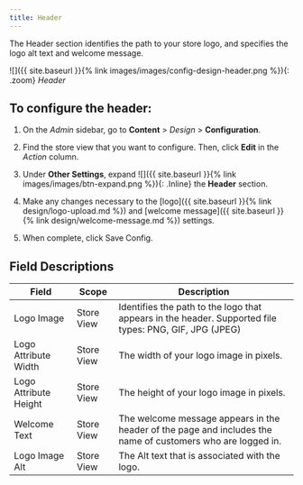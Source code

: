 ```yaml
---
title: Header
---
```


The Header section identifies the path to your store logo, and specifies the logo alt text and welcome message.

![]({{ site.baseurl }}{% link images/images/config-design-header.png %}){: .zoom}
_Header_

## To configure the header:

1. On the _Admin_ sidebar, go to **Content** > _Design_ > **Configuration**.

1. Find the store view that you want to configure. Then, click **Edit** in the _Action_ column.

1. Under **Other Settings**, expand ![]({{ site.baseurl }}{% link images/images/btn-expand.png %}){: .Inline} the **Header** section.

1. Make any changes necessary to the [logo]({{ site.baseurl }}{% link design/logo-upload.md %}) and [welcome message]({{ site.baseurl }}{% link design/welcome-message.md %}) settings.

1. When complete, click <span class="btn">Save Config</span>.

## Field Descriptions

|Field|Scope|Description|
|--- |--- |--- |
|Logo Image|Store View|Identifies the path to the logo that appears in the header. Supported file types: PNG, GIF, JPG (JPEG)|
|Logo Attribute Width|Store View|The width of your logo image in pixels.|
|Logo Attribute Height|Store View|The height of your logo image in pixels.|
|Welcome Text|Store View|The welcome message appears in the header of the page and  includes the name of customers who are logged in.|
|Logo Image Alt|Store View|The Alt text that is associated with the logo.|
